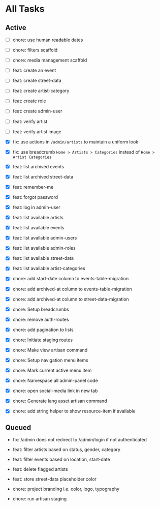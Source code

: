 # All Tasks

## Active

- [ ] chore: use human readable dates
- [ ] chore: filters scaffold
- [ ] chore: media management scaffold


- [ ] feat: create an event
- [ ] feat: create street-data
- [ ] feat: create artist-category
- [ ] feat: create role
- [ ] feat: create admin-user
- [ ] feat: verify artist
- [ ] feat: verify artist image


- [x] fix: use actions in `/admin/artists` to maintain a uniform look
- [x] fix: use breadcrumb `Home > Artists > Categories` instead of `Home > Artist Categories`


- [x] feat: list archived events
- [x] feat: list archived street-data
- [x] feat: remember-me
- [x] feat: forgot password
- [x] feat: log in admin-user
- [x] feat: list available artists
- [x] feat: list available events
- [x] feat: list available admin-users
- [x] feat: list available admin-roles
- [x] feat: list available street-data
- [x] feat: list available artist-categories


- [x] chore: add start-date column to events-table-migration
- [x] chore: add archived-at column to events-table-migration
- [x] chore: add archived-at column to street-data-migration
- [x] chore: Setup breadcrumbs
- [x] chore: remove auth-routes
- [x] chore: add pagination to lists
- [x] chore: Initiate staging routes
- [x] chore: Make view artisan command
- [x] chore: Setup navigation menu items
- [x] chore: Mark current active menu item
- [x] chore: Namespace all admin-panel code
- [x] chore: open social-media link in new tab
- [x] chore: Generate lang asset artisan command
- [x] chore: add string helper to show resource-item if available

## Queued

- fix: /admin does not redirect to /admin/login if not authenticated

- feat: filter artists based on status, gender, category
- feat: filter events based on location, start-date
- feat: delete flagged artists
- feat: store street-data placeholder color

- chore: project branding i.e. color, logo, typography
- chore: run artisan staging
